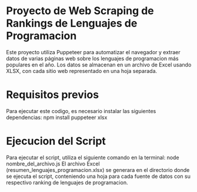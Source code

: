 # Proyecto de Web Scraping de Rankings de Lenguajes de Programacion
Este proyecto utiliza Puppeteer para automatizar el navegador y extraer datos de varias páginas web sobre los lenguajes de programacion más populares en el año. Los datos se almacenan en un archivo de Excel usando XLSX, con cada sitio web representado en una hoja separada.
# Requisitos previos
Para ejecutar este codigo, es necesario instalar las siguientes dependencias:
npm install puppeteer xlsx
# Ejecucion del Script
Para ejecutar el script, utiliza el siguiente comando en la terminal:
node nombre_del_archivo.js
El archivo Excel (resumen_lenguajes_programacion.xlsx) se generara en el directorio donde se ejecuta el script, conteniendo una hoja para cada fuente de datos con su respectivo ranking de lenguajes de programacion.

